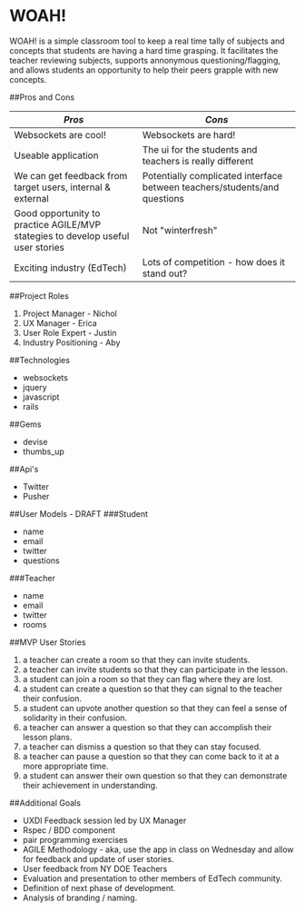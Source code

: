 WOAH!
===
WOAH! is a simple classroom tool to keep a real time tally of subjects and concepts that students are having a hard time grasping.  It facilitates the teacher reviewing subjects, supports annonymous questioning/flagging, and allows students an opportunity to help their peers grapple with new concepts.

##Pros and Cons

| *Pros* | *Cons* |
|------|------|
|Websockets are cool! | Websockets are hard! |
|Useable application | The ui for the students and teachers is really different |
|We can get feedback from target users, internal & external | Potentially complicated interface between teachers/students/and questions|
|Good opportunity to practice AGILE/MVP stategies to develop useful user stories | Not "winterfresh"|
| Exciting industry (EdTech) | Lots of competition - how does it stand out? |


##Project Roles
1. Project Manager - Nichol
2. UX Manager - Erica
3. User Role Expert - Justin
4. Industry Positioning - Aby

##Technologies
* websockets
* jquery 
* javascript
* rails

##Gems
* devise
* thumbs_up

##Api's
* Twitter
* Pusher

##User Models - DRAFT
###Student
* name
* email
* twitter
* questions

###Teacher
* name
* email
* twitter
* rooms

##MVP User Stories

1. a teacher can create a room so that they can invite students.
2. a teacher can invite students so that they can participate in the lesson.
3. a student can join a room so that they can flag where they are lost.
4. a student can create a question so that they can signal to the teacher their confusion.
5. a student can upvote another question so that they can feel a sense of solidarity in their confusion.
6. a teacher can answer a question so that they can accomplish their lesson plans.
7. a teacher can dismiss a question so that they can stay focused.
8. a teacher can pause a question so that they can come back to it at a more appropriate time.
9. a student can answer their own question so that they can demonstrate their achievement in understanding.

##Additional Goals
* UXDI Feedback session led by UX Manager
* Rspec / BDD component
* pair programming exercises
* AGILE Methodology - aka, use the app in class on Wednesday and allow for feedback and update of user stories.
* User feedback from NY DOE Teachers
* Evaluation and presentation to other members of EdTech community.
* Definition of next phase of development.
* Analysis of branding / naming.
